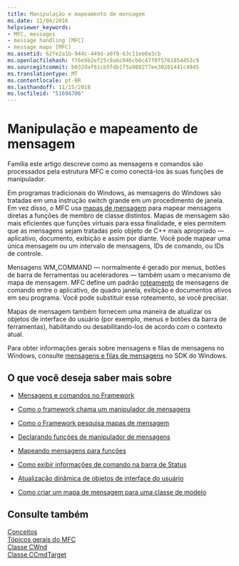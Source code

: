 ```yaml
---
title: Manipulação e mapeamento de mensagem
ms.date: 11/04/2016
helpviewer_keywords:
- MFC, messages
- message handling [MFC]
- message maps [MFC]
ms.assetid: 62fe2a1b-944c-449d-a0f0-63c11ee0a3cb
ms.openlocfilehash: f76e9b2ef25c8a6c046cb6c47f0f5761854453c9
ms.sourcegitcommit: b032daf81cb5fdb1f5a988277ee30201441c4945
ms.translationtype: MT
ms.contentlocale: pt-BR
ms.lasthandoff: 11/15/2018
ms.locfileid: "51694706"
---
```

# <a name="message-handling-and-mapping"></a>Manipulação e mapeamento de mensagem

Família este artigo descreve como as mensagens e comandos são processados pela estrutura MFC e como conectá-los às suas funções de manipulador.

Em programas tradicionais do Windows, as mensagens do Windows são tratadas em uma instrução switch grande em um procedimento de janela. Em vez disso, o MFC usa [mapas de mensagem](../mfc/message-categories.md) para mapear mensagens diretas a funções de membro de classe distintos. Mapas de mensagem são mais eficientes que funções virtuais para essa finalidade, e eles permitem que as mensagens sejam tratadas pelo objeto de C++ mais apropriado — aplicativo, documento, exibição e assim por diante. Você pode mapear uma única mensagem ou um intervalo de mensagens, IDs de comando, ou IDs de controle.

Mensagens WM_COMMAND — normalmente é gerado por menus, botões de barra de ferramentas ou aceleradores — também usam o mecanismo de mapa de mensagem. MFC define um padrão [roteamento](../mfc/command-routing.md) de mensagens de comando entre o aplicativo, de quadro janela, exibição e documentos ativos em seu programa. Você pode substituir esse roteamento, se você precisar.

Mapas de mensagem também fornecem uma maneira de atualizar os objetos de interface do usuário (por exemplo, menus e botões da barra de ferramentas), habilitando ou desabilitando-los de acordo com o contexto atual.

Para obter informações gerais sobre mensagens e filas de mensagens no Windows, consulte [mensagens e filas de mensagens](/windows/desktop/winmsg/messages-and-message-queues) no SDK do Windows.

## <a name="what-do-you-want-to-know-more-about"></a>O que você deseja saber mais sobre

- [Mensagens e comandos no Framework](../mfc/messages-and-commands-in-the-framework.md)

- [Como o framework chama um manipulador de mensagens](../mfc/how-the-framework-calls-a-handler.md)

- [Como o Framework pesquisa mapas de mensagem](../mfc/how-the-framework-searches-message-maps.md)

- [Declarando funções de manipulador de mensagens](../mfc/declaring-message-handler-functions.md)

- [Mapeando mensagens para funções](../mfc/reference/mapping-messages-to-functions.md)

- [Como exibir informações de comando na barra de Status](../mfc/how-to-display-command-information-in-the-status-bar.md)

- [Atualização dinâmica de objetos de interface do usuário](../mfc/how-to-update-user-interface-objects.md)

- [Como criar um mapa de mensagem para uma classe de modelo](../mfc/how-to-create-a-message-map-for-a-template-class.md)

## <a name="see-also"></a>Consulte também

[Conceitos](../mfc/mfc-concepts.md)<br/>
[Tópicos gerais do MFC](../mfc/general-mfc-topics.md)<br/>
[Classe CWnd](../mfc/reference/cwnd-class.md)<br/>
[Classe CCmdTarget](../mfc/reference/ccmdtarget-class.md)
